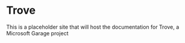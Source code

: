 # Trove

This is a placeholder site that will host the documentation for Trove, a Microsoft Garage project
